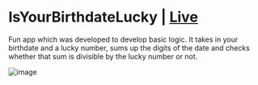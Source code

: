 # IsYourBirthdateLucky | [Live](https://IsYourBirthdateLucky.asaxena012.repl.co)

Fun app which was developed to develop basic logic. 
It takes in your birthdate and a lucky number, sums up the digits of the date and checks whether that sum is divisible by the lucky number or not.

![image](https://i.imgur.com/9oj9mMw.png)
